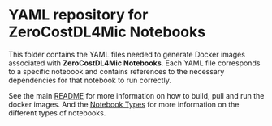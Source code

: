 # YAML repository for ZeroCostDL4Mic Notebooks

This folder contains the YAML files needed to generate Docker images associated with **ZeroCostDL4Mic Notebooks**. Each YAML file corresponds to a specific notebook and contains references to the necessary dependencies for that notebook to run correctly. 

See the main [README](../../README.md) for more information on how to build, pull and run the docker images. And the [Notebook Types](../../docs/NOTEBOOK_TYPES.md) for more information on the different types of notebooks.


